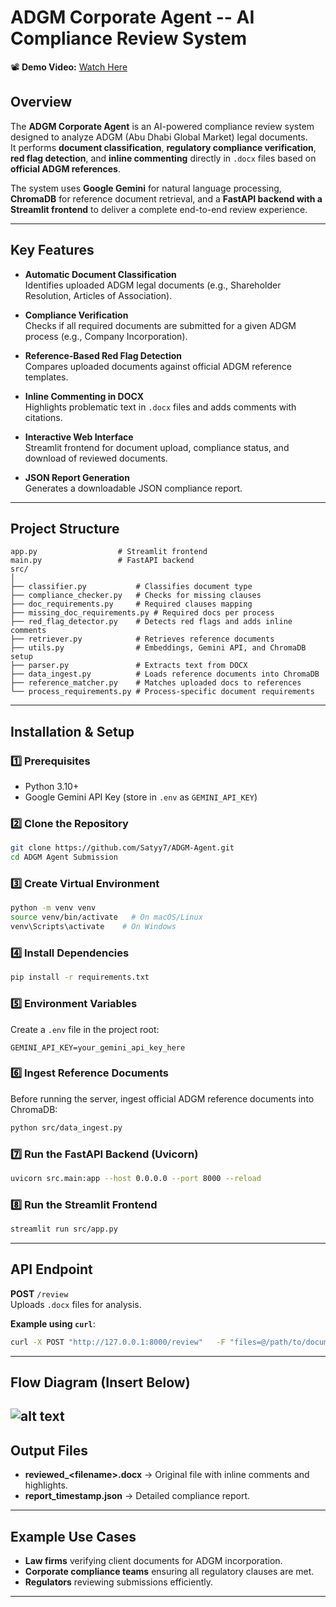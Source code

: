 # ADGM Corporate Agent -- AI Compliance Review System
📽 **Demo Video:** [Watch Here](https://drive.google.com/file/d/1ANWuYHTdw4anvLKB5ovKtA5qTJ7cYDTf/view?usp=sharing)
## Overview

The **ADGM Corporate Agent** is an AI-powered compliance review system
designed to analyze ADGM (Abu Dhabi Global Market) legal documents.\
It performs **document classification**, **regulatory compliance
verification**, **red flag detection**, and **inline commenting**
directly in `.docx` files based on **official ADGM references**.

The system uses **Google Gemini** for natural language processing,
**ChromaDB** for reference document retrieval, and a **FastAPI backend
with a Streamlit frontend** to deliver a complete end-to-end review
experience.

------------------------------------------------------------------------

## Key Features

-   **Automatic Document Classification**\
    Identifies uploaded ADGM legal documents (e.g., Shareholder
    Resolution, Articles of Association).

-   **Compliance Verification**\
    Checks if all required documents are submitted for a given ADGM
    process (e.g., Company Incorporation).

-   **Reference-Based Red Flag Detection**\
    Compares uploaded documents against official ADGM reference
    templates.

-   **Inline Commenting in DOCX**\
    Highlights problematic text in `.docx` files and adds comments with
    citations.

-   **Interactive Web Interface**\
    Streamlit frontend for document upload, compliance status, and
    download of reviewed documents.

-   **JSON Report Generation**\
    Generates a downloadable JSON compliance report.

------------------------------------------------------------------------

## Project Structure
    app.py                  # Streamlit frontend
    main.py                 # FastAPI backend
    src/
    │
    ├── classifier.py           # Classifies document type
    ├── compliance_checker.py   # Checks for missing clauses
    ├── doc_requirements.py     # Required clauses mapping
    ├── missing_doc_requirements.py # Required docs per process
    ├── red_flag_detector.py    # Detects red flags and adds inline comments
    ├── retriever.py            # Retrieves reference documents
    ├── utils.py                # Embeddings, Gemini API, and ChromaDB setup
    ├── parser.py               # Extracts text from DOCX
    ├── data_ingest.py          # Loads reference documents into ChromaDB
    ├── reference_matcher.py    # Matches uploaded docs to references
    └── process_requirements.py # Process-specific document requirements

------------------------------------------------------------------------

## Installation & Setup

### 1️⃣ Prerequisites

-   Python 3.10+
-   Google Gemini API Key (store in `.env` as `GEMINI_API_KEY`)


### 2️⃣ Clone the Repository

``` bash
git clone https://github.com/Satyy7/ADGM-Agent.git
cd ADGM Agent Submission
```

### 3️⃣ Create Virtual Environment

``` bash
python -m venv venv
source venv/bin/activate   # On macOS/Linux
venv\Scripts\activate    # On Windows
```

### 4️⃣ Install Dependencies

``` bash
pip install -r requirements.txt
```

### 5️⃣ Environment Variables

Create a `.env` file in the project root:

``` env
GEMINI_API_KEY=your_gemini_api_key_here
```

### 6️⃣ Ingest Reference Documents

Before running the server, ingest official ADGM reference documents into
ChromaDB:

``` bash
python src/data_ingest.py
```

### 7️⃣ Run the FastAPI Backend (Uvicorn)

``` bash
uvicorn src.main:app --host 0.0.0.0 --port 8000 --reload
```

### 8️⃣ Run the Streamlit Frontend

``` bash
streamlit run src/app.py
```

------------------------------------------------------------------------

## API Endpoint

**POST** `/review`\
Uploads `.docx` files for analysis.

**Example using `curl`**:

``` bash
curl -X POST "http://127.0.0.1:8000/review"   -F "files=@/path/to/document.docx"
```

------------------------------------------------------------------------

## Flow Diagram (Insert Below)

![alt text](Flowchat(RAG).drawio-2.png)
------------------------------------------------------------------------

## Output Files

-   **reviewed\_\<filename\>.docx** → Original file with inline comments
    and highlights.
-   **report_timestamp.json** → Detailed compliance report.

------------------------------------------------------------------------

## Example Use Cases

-   **Law firms** verifying client documents for ADGM incorporation.
-   **Corporate compliance teams** ensuring all regulatory clauses are
    met.
-   **Regulators** reviewing submissions efficiently.

------------------------------------------------------------------------


